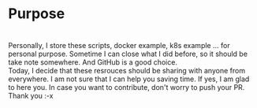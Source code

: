 # Purpose 
#
Personally, I store these scripts, docker example, k8s example ... for personal purpose. Sometime I can close what I did before, so it should be take note somewhere. And GitHub is a good choice.  
Today, I decide that these resrouces should be sharing with anyone from everywhere. I am not sure that I can help you saving time. If yes, I am glad to here you. In case you want to contribute, don't worry to push your PR.
Thank you :-x 
